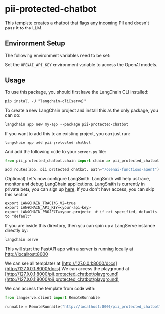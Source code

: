 # pii-protected-chatbot

This template creates a chatbot that flags any incoming PII and doesn't pass it to the LLM.

## Environment Setup

The following environment variables need to be set:

Set the `OPENAI_API_KEY` environment variable to access the OpenAI models.

## Usage

To use this package, you should first have the LangChain CLI installed:

```shell
pip install -U "langchain-cli[serve]"
```

To create a new LangChain project and install this as the only package, you can do:

```shell
langchain app new my-app --package pii-protected-chatbot
```

If you want to add this to an existing project, you can just run:

```shell
langchain app add pii-protected-chatbot
```

And add the following code to your `server.py` file:
```python
from pii_protected_chatbot.chain import chain as pii_protected_chatbot

add_routes(app, pii_protected_chatbot, path="/openai-functions-agent")
```

(Optional) Let's now configure LangSmith. 
LangSmith will help us trace, monitor and debug LangChain applications. 
LangSmith is currently in private beta, you can sign up [here](https://smith.langchain.com/). 
If you don't have access, you can skip this section

```shell
export LANGCHAIN_TRACING_V2=true
export LANGCHAIN_API_KEY=<your-api-key>
export LANGCHAIN_PROJECT=<your-project>  # if not specified, defaults to "default"
```

If you are inside this directory, then you can spin up a LangServe instance directly by:

```shell
langchain serve
```

This will start the FastAPI app with a server is running locally at 
[http://localhost:8000](http://localhost:8000)

We can see all templates at [http://127.0.0.1:8000/docs](http://127.0.0.1:8000/docs)
We can access the playground at [http://127.0.0.1:8000/pii_protected_chatbot/playground](http://127.0.0.1:8000/pii_protected_chatbot/playground)  

We can access the template from code with:

```python
from langserve.client import RemoteRunnable

runnable = RemoteRunnable("http://localhost:8000/pii_protected_chatbot")
```